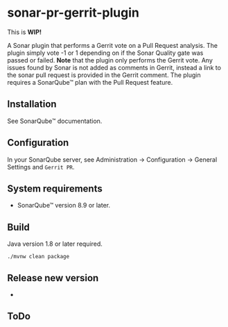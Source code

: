# sonar-pr-gerrit-plugin

This is **WIP!**

A Sonar plugin that performs a Gerrit vote on a Pull Request analysis. The plugin simply vote -1 or 1 depending on if the Sonar Quality gate was passed or failed. **Note** that the plugin only performs the Gerrit vote. Any issues found by Sonar is not added as comments in Gerrit, instead a link to the sonar pull request is provided in the Gerrit comment. The plugin requires a SonarQube™ plan with the Pull Request feature. 


## Installation

See SonarQube™ documentation.

## Configuration

In your SonarQube server, see Administration -> Configuration -> General Settings and `Gerrit PR`.

## System requirements 

* SonarQube™ version 8.9 or later.


## Build

Java version 1.8 or later required.

`./mvnw clean package`

## Release new version

-

## ToDo

